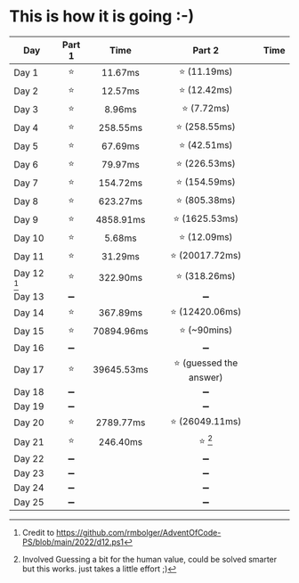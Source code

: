 # This is how it is going :-)
|**Day**|**Part 1**|**Time**|**Part 2**|**Time**|
|--|:--:|:--:|:--:|:--:|
|Day 1      | :star:                | 11.67ms | :star: (11.19ms)              ||
|Day 2      | :star:       | 12.57ms | :star: (12.42ms)              ||
|Day 3      | :star:        | 8.96ms | :star: (7.72ms)               ||
|Day 4      | :star:      | 258.55ms | :star: (258.55ms)             ||
|Day 5      | :star:       | 67.69ms | :star: (42.51ms)              ||
|Day 6      | :star:       | 79.97ms | :star: (226.53ms)             ||
|Day 7      | :star:      | 154.72ms | :star: (154.59ms)             ||
|Day 8      | :star:      | 623.27ms | :star: (805.38ms)             ||
|Day 9      | :star:     | 4858.91ms | :star: (1625.53ms)            ||
|Day 10     | :star:        | 5.68ms | :star: (12.09ms)              ||
|Day 11     | :star:       | 31.29ms | :star: (20017.72ms)           ||
|Day 12 [^1]| :star:      | 322.90ms | :star: (318.26ms)             || 
|Day 13     | :heavy_minus_sign:    || :heavy_minus_sign:            ||
|Day 14     | :star:      | 367.89ms | :star: (12420.06ms)           ||
|Day 15     | :star:    | 70894.96ms | :star: (~90mins)              ||
|Day 16     | :heavy_minus_sign:    || :heavy_minus_sign:            ||
|Day 17     | :star:    | 39645.53ms | :star: (guessed the answer)   ||
|Day 18     | :heavy_minus_sign:    || :heavy_minus_sign:            ||
|Day 19     | :heavy_minus_sign:    || :heavy_minus_sign:            ||
|Day 20     | :star:     | 2789.77ms | :star: (26049.11ms)           ||
|Day 21     | :star:      | 246.40ms | :star: [^2]                   ||
|Day 22     | :heavy_minus_sign:    || :heavy_minus_sign:            ||
|Day 23     | :heavy_minus_sign:    || :heavy_minus_sign:            ||
|Day 24     | :heavy_minus_sign:    || :heavy_minus_sign:            ||
|Day 25     | :heavy_minus_sign:    || :heavy_minus_sign:            ||

[^1]: Credit to https://github.com/rmbolger/AdventOfCode-PS/blob/main/2022/d12.ps1
[^2]: Involved Guessing a bit for the human value, could be solved smarter but this works. just takes a little effort ;)
